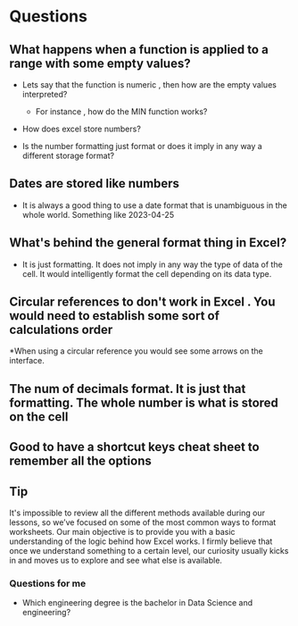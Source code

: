 # Questions

## What happens when a function is applied to a range with some empty values?
  
* Lets say that the function is numeric , then how are the empty values interpreted?
  * For instance , how do the MIN function works?

* How does excel store numbers?
* Is the number formatting just format or does it imply in any way a different storage format?

## Dates are stored like numbers
  
* It is always a good thing to use a date format that is unambiguous in the whole world. Something
like 2023-04-25

## What's behind the general format thing in Excel?
  
* It is just formatting. It does not imply in any way the type of data of the cell. It would
intelligently format the cell depending on its data type.

## Circular references to don't work in Excel . You would need to establish some sort of calculations order

*When using a circular reference you would see some arrows on the interface.

## The num of decimals format. It is just that formatting. The whole number is what is stored on the cell

## Good to have a shortcut keys cheat sheet to remember all the options

## Tip

It's impossible to review all the different methods available during our lessons, so we’ve focused on some of the most common ways to format worksheets. Our main objective is to provide you with a basic understanding of the logic behind how Excel works. I firmly believe that once we understand something to a certain level, our curiosity usually kicks in and moves us to explore and see what else is available.

### Questions for me

* Which engineering degree is the bachelor in Data Science and engineering?
